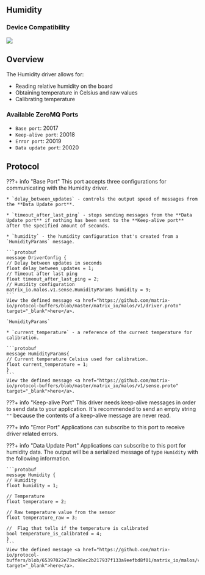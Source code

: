 <h2 style="padding-top:0">Humidity</h2>

### Device Compatibility
<img class="creator-compatibility-icon" src="../../img/creator-icon.svg">

## Overview

The Humidity driver allows for:

* Reading relative humidity on the board
* Obtaining temperature in Celsius and raw values
* Calibrating temperature

<h3 style="padding-top:0">Available ZeroMQ Ports</h3>

* `Base port`: 20017
* `Keep-alive port`: 20018
* `Error port`: 20019
* `Data update port`: 20020

## Protocol

<!-- Base PORT -->
???+ info "Base Port"
    This port accepts three configurations for communicating with the Humidity driver. 

    * `delay_between_updates` - controls the output speed of messages from the **Data Update port**. 

    * `timeout_after_last_ping` - stops sending messages from the **Data Update port** if nothing has been sent to the **Keep-alive port** after the specified amount of seconds.

    * `humidity` - the humidity configuration that's created from a `HumidityParams` message.

    ```protobuf
    message DriverConfig {
    // Delay between updates in seconds
    float delay_between_updates = 1;
    // Timeout after last ping
    float timeout_after_last_ping = 2;
    // Humidity configuration
    matrix_io.malos.v1.sense.HumidityParams humidity = 9;
    ```
    View the defined message <a href="https://github.com/matrix-io/protocol-buffers/blob/master/matrix_io/malos/v1/driver.proto" target="_blank">here</a>.

    `HumidityParams`

    * `current_temperature` - a reference of the current temperature for calibration.

    ```protobuf
    message HumidityParams{
    // Current temperature Celsius used for calibration.
    float current_temperature = 1;
    }
    ```
    View the defined message <a href="https://github.com/matrix-io/protocol-buffers/blob/master/matrix_io/malos/v1/sense.proto" target="_blank">here</a>.


<!-- Keep-alive PORT -->
???+ info "Keep-alive Port"
    This driver needs keep-alive messages in order to send data to your application. It's recommended to send an empty string `""` because the contents of a keep-alive message are never read.

<!-- Error PORT -->
???+ info "Error Port"
    Applications can subscribe to this port to receive driver related errors.

<!-- Data Update PORT -->
???+ info "Data Update Port"
    Applications can subscribe to this port for humidity data. The output will be a serialized message of type `Humidity` with the following information.

    ```protobuf
    message Humidity {
    // Humidity
    float humidity = 1;

    // Temperature
    float temperature = 2;

    // Raw temperature value from the sensor
    float temperature_raw = 3;

    //  Flag that tells if the temperature is calibrated
    bool temperature_is_calibrated = 4;
    }
    ```
    View the defined message <a href="https://github.com/matrix-io/protocol-buffers/blob/65397022e73ac98ec2b217937f133a9eefbd8f01/matrix_io/malos/v1/sense.proto" target="_blank">here</a>.